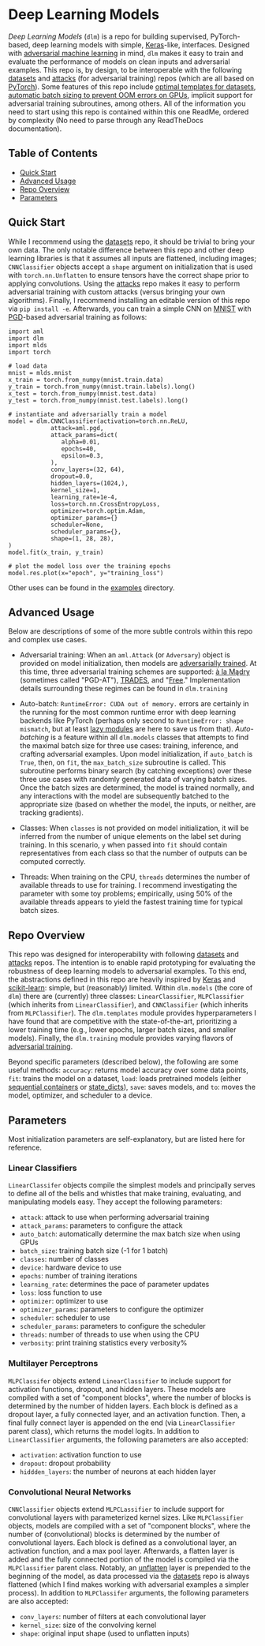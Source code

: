 # Deep Learning Models

_Deep Learning Models_ (`dlm`) is a repo for building supervised,
PyTorch-based, deep learning models with simple,
[Keras](https://keras.io)-like, interfaces. Designed with [adversarial machine
learning](https://arxiv.org/abs/1412.6572.pdf) in mind, `dlm` makes it easy to
train and evaluate the performance of models on clean inputs and adversarial
examples.  This repo is, by design, to be interoperable with the following
[datasets](https://github.com/sheatsley/datasets) and
[attacks](https://github.com/sheatsley/datasets) (for adversarial training)
repos (which are all based on [PyTorch](https://github.com/pytorch/pytorch)).
Some features of this repo include [optimal templates for
datasets](https://github.com/sheatsley/models/blob/main/dlm/templates.py),
[automatic batch sizing to prevent OOM errors on
GPUs](https://github.com/sheatsley/models/blob/main/dlm/models.py#L366),
implicit support for adversarial training subroutines, among others. All of the
information you need to start using this repo is contained within this one
ReadMe, ordered by complexity (No need to parse through any ReadTheDocs
documentation).

## Table of Contents

* [Quick Start](#quick-start)
* [Advanced Usage](#advanced-usage)
* [Repo Overview](#repo-overview)
* [Parameters](#parameters)

## Quick Start

While I recommend using the [datasets](https://github.com/sheatsley/datasets)
repo, it should be trivial to bring your own data. The only notable difference
between this repo and other deep learning libraries is that it assumes all
inputs are flattened, including images; `CNNClassifier` objects accept a
`shape` argument on initialization that is used with `torch.nn.Unflatten` to
ensure tensors have the correct shape prior to applying convolutions. Using the
[attacks](https://github.com/sheatsley/attacks) repo makes it easy to perform
adversarial training with custom attacks (versus bringing your own algorithms).
Finally, I recommend installing an editable version of this repo via `pip
install -e`. Afterwards, you can train a simple CNN on
[MNIST](http://yann.lecun.com/exdb/mnist/) with
[PGD](https://arxiv.org/pdf/1706.06083.pdf)-based adversarial training as
follows:

```
import aml
import dlm
import mlds
import torch

# load data
mnist = mlds.mnist
x_train = torch.from_numpy(mnist.train.data)
y_train = torch.from_numpy(mnist.train.labels).long()
x_test = torch.from_numpy(mnist.test.data)
y_test = torch.from_numpy(mnist.test.labels).long()

# instantiate and adversarially train a model
model = dlm.CNNClassifier(activation=torch.nn.ReLU,
            attack=aml.pgd, 
            attack_params=dict(
               alpha=0.01,
               epochs=40,
               epsilon=0.3,
            ),
            conv_layers=(32, 64),
            dropout=0.0,
            hidden_layers=(1024,),
            kernel_size=1,
            learning_rate=1e-4,
            loss=torch.nn.CrossEntropyLoss,
            optimizer=torch.optim.Adam,
            optimizer_params={}
            scheduler=None,
            scheduler_params={},
            shape=(1, 28, 28),
)
model.fit(x_train, y_train)

# plot the model loss over the training epochs
model.res.plot(x="epoch", y="training_loss")
```

Other uses can be found in the
[examples](https://github.com/sheatsley/models/tree/main/examples) directory.

## Advanced Usage

Below are descriptions of some of the more subtle controls within this repo and
complex use cases.

* Adversarial training: When an `aml.Attack` (or `Adversary`) object is
    provided on model initialization, then models are [adversarially
    trained](https://arxiv.org/pdf/1412.6572.pdf). At this time, three
    adversarial training schemes are supported: [à la
    Mądry](https://arxiv.org/pdf/1706.06083.pdf) (sometimes called "PGD-AT"),
    [TRADES](https://arxiv.org/pdf/1901.08573.pdf), and
    "[Free](https://arxiv.org/pdf/1904.12843.pdf)." Implementation details
    surrounding these regimes can be found in `dlm.training`

* Auto-batch: `RuntimeError: CUDA out of memory.` errors are certainly in the
    running for the most common runtime error with deep learning backends like
    PyTorch (perhaps only second to `RuntimeError: shape mismatch`, but at
    least [lazy
    modules](https://pytorch.org/docs/stable/generated/torch.nn.modules.lazy.LazyModuleMixin.html)
    are here to save us from that). _Auto-batching_ is a feature within all
    `dlm.models` classes that attempts to find the maximal batch size for three
    use cases: training, inference, and crafting adversarial examples. Upon
    model initialization, if `auto_batch` is `True`, then, on `fit`, the
    `max_batch_size` subroutine is called. This subroutine performs binary
    search (by catching exceptions) over these three use cases with randomly
    generated data of varying batch sizes. Once the batch sizes are determined,
    the model is trained normally, and any interactions with the model are
    subsequently batched to the appropriate size (based on whether the model,
    the inputs, or neither, are tracking gradients).

* Classes: When `classes` is not provided on model initialization, it will be
    inferred from the number of unique elements on the label set during
    training. In this scenario, `y` when passed into `fit` should contain
    representatives from each class so that the number of outputs can be
    computed correctly.

* Threads: When training on the CPU, `threads` determines the number of
    available threads to use for training. I recommend investigating the
    parameter with some toy problems; empirically, using 50% of the available
    threads appears to yield the fastest training time for typical batch sizes.

## Repo Overview

This repo was designed for interoperability with following
[datasets](https://github.com/sheatsley/datasets) and
[attacks](https://github.com/sheatsley/datasets) repos. The intention is to
enable rapid prototyping for evaluating the robustness of deep learning models
to adversarial examples. To this end, the abstractions defined in this repo are
heavily inspired by [Keras](https://keras.io) and
[scikit-learn](https://scikit-learn.org/stable/): simple, but (reasonably)
limited. Within `dlm.models` (the core of `dlm`) there are (currently) three
classes: `LinearClassifier`, `MLPClassifier` (which inherits from
`LinearClassifier`), and `CNNClassifier` (which inherits from `MLPClassifier`).
The `dlm.templates` module provides hyperparameters I have found that are
competitive with the state-of-the-art, prioritizing a lower training time
(e.g., lower epochs, larger batch sizes, and smaller models). Finally, the
`dlm.training` module provides varying flavors of [adversarial
training](https://arxiv.org/pdf/1412.6572.pdf).

Beyond specific parameters (described below), the following are some useful
methods: `accuracy`: returns model accuracy over some data points, `fit`:
trains the model on a dataset, `load`: loads pretrained models (either
[sequential
containers](https://pytorch.org/docs/stable/generated/torch.nn.Sequential.html)
or
[state_dicts](https://pytorch.org/tutorials/beginner/saving_loading_models.html)),
`save`: saves models, and `to`: moves the model, optimizer, and scheduler to a
device.

## Parameters

Most initialization parameters are self-explanatory, but are listed here for
reference.


### Linear Classifiers

`LinearClassifer` objects compile the simplest models and principally serves to
define all of the bells and whistles that make training, evaluating, and
manipulating models easy. They accept the following parameters:

* `attack`: attack to use when performing adversarial training
* `attack_params`: parameters to configure the attack
* `auto_batch`: automatically determine the max batch size when using GPUs
* `batch_size`: training batch size (-1 for 1 batch)
* `classes`: number of classes
* `device`: hardware device to use
* `epochs`: number of training iterations
* `learning_rate`: determines the pace of parameter updates
* `loss`: loss function to use
* `optimizer`: optimizer to use
* `optimizer_params`: parameters to configure the optimizer
* `scheduler`: scheduler to use
* `scheduler_params`: parameters to configure the scheduler
* `threads`: number of threads to use when using the CPU
* `verbosity`: print training statistics every verbosity%

### Multilayer Perceptrons

`MLPClassifer` objects extend `LinearClassifier` to include support for
activation functions, dropout, and hidden layers. These models are compiled
with a set of "component blocks", where the number of blocks is determined by
the number of hidden layers. Each block is defined as a dropout layer, a fully
connected layer, and an activation function. Then, a final fully connect layer
is appended on the end (via `LinearClassifier` parent class), which returns the
model logits. In addition to `LinearClassifier` arguments, the following
parameters are also accepted:

* `activation`: activation function to use
* `dropout`: dropout probability 
* `hiddden_layers`: the number of neurons at each hidden layer

### Convolutional Neural Networks

`CNNClassifier` objects extend `MLPCLassifier` to include support for
convolutional layers with parameterized kernel sizes. Like `MLPClassifier`
objects, models are compiled with a set of "component blocks", where the number
of (convolutional) blocks is determined by the number of convolutional layers.
Each block is defined as a convolutional layer, an activation function, and a
max pool layer. Afterwards, a flatten layer is added and the fully connected
portion of the model is compiled via the `MLPClassifier` parent class. Notably,
an
[unflatten](https://pytorch.org/docs/stable/generated/torch.nn.Unflatten.html)
layer is prepended to the beginning of the model, as data processed via the
[datasets](https://github.com/sheatsley/datasets) repo is always flattened
(which I find makes working with adversarial examples a simpler process). In
addition to `MLPClassifer` arguments, the following parameters are also
accepted:

* `conv_layers`: number of filters at each convolutional layer
* `kernel_size`: size of the convolving kernel
* `shape`: original input shape (used to unflatten inputs)
